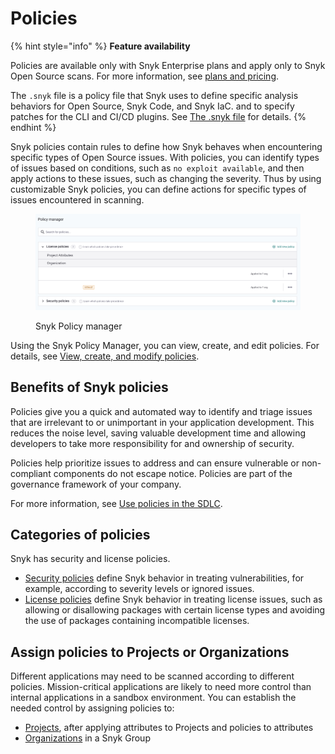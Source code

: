 # Policies

{% hint style="info" %}
**Feature availability**

Policies are available only with Snyk Enterprise plans and apply only to Snyk Open Source scans. For more information, see [plans and pricing](https://snyk.io/plans/).

The `.snyk` file is a policy file that Snyk uses to define specific analysis behaviors for Open Source, Snyk Code, and Snyk IaC. and to specify patches for the CLI and CI/CD plugins. See [The .snyk file](the-.snyk-file.md) for details.
{% endhint %}

Snyk policies contain rules to define how Snyk behaves when encountering specific types of Open Source issues. With policies, you can identify types of issues based on conditions, such as `no exploit available`, and then apply actions to these issues, such as changing the severity. Thus by using customizable Snyk policies, you can define actions for specific types of issues encountered in scanning.

<div align="left"><figure><img src="../../.gitbook/assets/image (112) (1) (1) (1) (1) (1) (1) (1) (1) (1) (1) (2) (1) (2) (3) (3).png" alt="Snyk Policy manager"><figcaption><p>Snyk Policy manager</p></figcaption></figure></div>

Using the Snyk Policy Manager, you can view, create, and edit policies. For details, see [View, create, and modify policies](view-create-and-modify-policies.md).

## Benefits of Snyk policies

Policies give you a quick and automated way to identify and triage issues that are irrelevant to or unimportant in your application development. This reduces the noise level, saving valuable development time and allowing developers to take more responsibility for and ownership of security.

Policies help prioritize issues to address and can ensure vulnerable or non-compliant components do not escape notice. Policies are part of the governance framework of your company.

For more information, see [Use policies in the SDLC](use-policies-in-the-sdlc.md).

## Categories of policies

Snyk has security and license policies.

* [Security policies](security-policies/) define Snyk behavior in treating vulnerabilities, for example, according to severity levels or ignored issues.
* [License policies](license-policies/) define Snyk behavior in treating license issues, such as allowing or disallowing packages with certain license types and avoiding the use of packages containing incompatible licenses.

## Assign **policies to  Projects or Organizations**

Different applications may need to be scanned according to different policies. Mission-critical applications are likely to need more control than internal applications in a sandbox environment. You can establish the needed control by assigning policies to:

* [Projects](assign-policies-to-projects.md), after applying attributes to Projects and policies to attributes
* [Organizations](assign-a-policy-to-an-organization.md) in a Snyk Group
